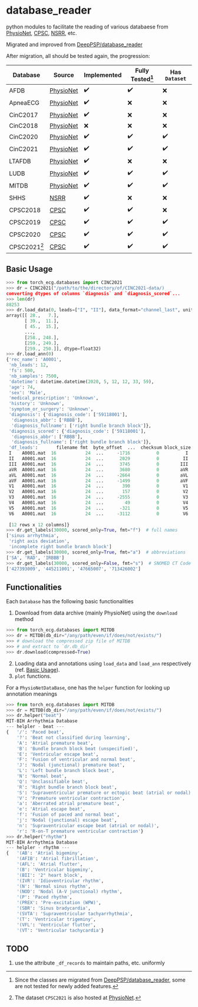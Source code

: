 # database_reader
python modules to facilitate the reading of various databaese from [PhysioNet](https://physionet.org/), [CPSC](http://www.icbeb.org/#), [NSRR](https://sleepdata.org/), etc.

Migrated and improved from [DeepPSP/database_reader](https://github.com/DeepPSP/database_reader)

After migration, all should be tested again, the progression:

| Database      | Source                                                           | Implemented        | Fully Tested[^1]   | Has `Dataset`      |
| ------------- | ---------------------------------------------------------------- | ------------------ | ------------------ | ------------------ |
| AFDB          | [PhysioNet](https://physionet.org/content/afdb/1.0.0/)           | :heavy_check_mark: | :heavy_check_mark: | :x:                |
| ApneaECG      | [PhysioNet](https://physionet.org/content/apnea-ecg/1.0.0/)      | :heavy_check_mark: | :x:                | :x:                |
| CinC2017      | [PhysioNet](https://physionet.org/content/challenge-2017/1.0.0/) | :heavy_check_mark: | :x:                | :x:                |
| CinC2018      | [PhysioNet](https://physionet.org/content/challenge-2018/1.0.0/) | :x:                | :x:                | :x:                |
| CinC2020      | [PhysioNet](https://physionet.org/content/challenge-2020/1.0.1/) | :heavy_check_mark: | :heavy_check_mark: | :heavy_check_mark: |
| CinC2021      | [PhysioNet](https://physionet.org/content/challenge-2021/1.0.2/) | :heavy_check_mark: | :heavy_check_mark: | :heavy_check_mark: |
| LTAFDB        | [PhysioNet](https://physionet.org/content/ltafdb/1.0.0/)         | :heavy_check_mark: | :x:                | :x:                |
| LUDB          | [PhysioNet](https://physionet.org/content/ludb/1.0.1/)           | :heavy_check_mark: | :heavy_check_mark: | :heavy_check_mark: |
| MITDB         | [PhysioNet](https://physionet.org/content/mitdb/1.0.0/)          | :heavy_check_mark: | :heavy_check_mark: | :heavy_check_mark: |
| SHHS          | [NSRR](https://sleepdata.org/datasets/shhs)                      | :heavy_check_mark: | :x:                | :x:                |
| CPSC2018      | [CPSC](http://2018.icbeb.org/Challenge.html)                     | :heavy_check_mark: | :heavy_check_mark: | :x:                |
| CPSC2019      | [CPSC](http://2019.icbeb.org/Challenge.html)                     | :heavy_check_mark: | :heavy_check_mark: | :heavy_check_mark: |
| CPSC2020      | [CPSC](http://2020.icbeb.org/CSPC2020)                           | :heavy_check_mark: | :heavy_check_mark: | :heavy_check_mark: |
| CPSC2021[^2]  | [CPSC](http://2021.icbeb.org/CPSC2021)                           | :heavy_check_mark: | :heavy_check_mark: | :heavy_check_mark: |

[^1]: Since the classes are migrated from [DeepPSP/database_reader](https://github.com/DeepPSP/database_reader), some are not tested for newly added features.
[^2]: The dataset `CPSC2021` is also hosted at [PhysioNet](https://www.physionet.org/content/cpsc2021/1.0.0/).


## Basic Usage
```python
>>> from torch_ecg.databases import CINC2021
>>> dr = CINC2021("/path/to/the/directory/of/CINC2021-data/)
converting dtypes of columns `diagnosis` and `diagnosis_scored`...
>>> len(dr)
88253
>>> dr.load_data(0, leads=["I", "II"], data_format="channel_last", units="uv")
array([[ 28.,   7.],
       [ 39.,  11.],
       [ 45.,  15.],
       ...,
       [258., 248.],
       [259., 249.],
       [259., 250.]], dtype=float32)
>>> dr.load_ann(0)
{'rec_name': 'A0001',
 'nb_leads': 12,
 'fs': 500,
 'nb_samples': 7500,
 'datetime': datetime.datetime(2020, 5, 12, 12, 33, 59),
 'age': 74,
 'sex': 'Male',
 'medical_prescription': 'Unknown',
 'history': 'Unknown',
 'symptom_or_surgery': 'Unknown',
 'diagnosis': {'diagnosis_code': ['59118001'],
  'diagnosis_abbr': ['RBBB'],
  'diagnosis_fullname': ['right bundle branch block']},
 'diagnosis_scored': {'diagnosis_code': ['59118001'],
  'diagnosis_abbr': ['RBBB'],
  'diagnosis_fullname': ['right bundle branch block']},
 'df_leads':       filename fmt  byte_offset  ...  checksum block_size  lead_name
 I    A0001.mat  16           24  ...     -1716          0          I
 II   A0001.mat  16           24  ...      2029          0         II
 III  A0001.mat  16           24  ...      3745          0        III
 aVR  A0001.mat  16           24  ...      3680          0        aVR
 aVL  A0001.mat  16           24  ...     -2664          0        aVL
 aVF  A0001.mat  16           24  ...     -1499          0        aVF
 V1   A0001.mat  16           24  ...       390          0         V1
 V2   A0001.mat  16           24  ...       157          0         V2
 V3   A0001.mat  16           24  ...     -2555          0         V3
 V4   A0001.mat  16           24  ...        49          0         V4
 V5   A0001.mat  16           24  ...      -321          0         V5
 V6   A0001.mat  16           24  ...     -3112          0         V6
 
 [12 rows x 12 columns]}
>>> dr.get_labels(30000, scored_only=True, fmt="f")  # full names
['sinus arrhythmia',
 'right axis deviation',
 'incomplete right bundle branch block']
>>> dr.get_labels(30000, scored_only=True, fmt="a")  # abbreviations
['SA', 'RAD', 'IRBBB']
>>> dr.get_labels(30000, scored_only=False, fmt="s")  # SNOMED CT Code
['427393009', '445211001', '47665007', '713426002']
```

## Functionalities

Each `Database` has the following basic functionalities
1. Download from data archive (mainly PhysioNet) using the `download` method
```python
>>> from torch_ecg.databases import MITDB
>>> dr = MITDB(db_dir="/any/path/even/if/does/not/exists/")
>>> # download the compressed zip file of MITDB
>>> # and extract to `dr.db_dir`
>>> dr.download(compressed=True)
```
2. Loading data and annotations using `load_data` and `load_ann` respectively (ref. [Basic Usage](#basic-usage)).
3. `plot` functions.

For a `PhysioNetDataBase`, one has the `helper` function for looking up annotation meanings
```python
>>> from torch_ecg.databases import MITDB
>>> dr = MITDB(db_dir="/any/path/even/if/does/not/exists/")
>>> dr.helper("beat")
MIT-BIH Arrhythmia Database
--- helpler - beat ---
{   '/': 'Paced beat',
    '?': 'Beat not classified during learning',
    'A': 'Atrial premature beat',
    'B': 'Bundle branch block beat (unspecified)',
    'E': 'Ventricular escape beat',
    'F': 'Fusion of ventricular and normal beat',
    'J': 'Nodal (junctional) premature beat',
    'L': 'Left bundle branch block beat',
    'N': 'Normal beat',
    'Q': 'Unclassifiable beat',
    'R': 'Right bundle branch block beat',
    'S': 'Supraventricular premature or ectopic beat (atrial or nodal)',
    'V': 'Premature ventricular contraction',
    'a': 'Aberrated atrial premature beat',
    'e': 'Atrial escape beat',
    'f': 'Fusion of paced and normal beat',
    'j': 'Nodal (junctional) escape beat',
    'n': 'Supraventricular escape beat (atrial or nodal)',
    'r': 'R-on-T premature ventricular contraction'}
>>> dr.helper("rhythm")
MIT-BIH Arrhythmia Database
--- helpler - rhythm ---
{   '(AB': 'Atrial bigeminy',
    '(AFIB': 'Atrial fibrillation',
    '(AFL': 'Atrial flutter',
    '(B': 'Ventricular bigeminy',
    '(BII': '2° heart block',
    '(IVR': 'Idioventricular rhythm',
    '(N': 'Normal sinus rhythm',
    '(NOD': 'Nodal (A-V junctional) rhythm',
    '(P': 'Paced rhythm',
    '(PREX': 'Pre-excitation (WPW)',
    '(SBR': 'Sinus bradycardia',
    '(SVTA': 'Supraventricular tachyarrhythmia',
    '(T': 'Ventricular trigeminy',
    '(VFL': 'Ventricular flutter',
    '(VT': 'Ventricular tachycardia'}
```

## TODO
1. use the attribute `_df_records` to maintain paths, etc. uniformly
